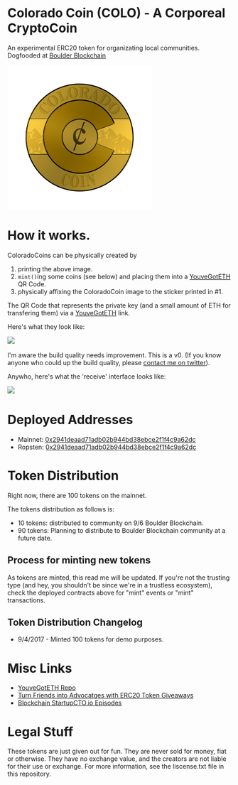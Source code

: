 # Colorado Coin (COLO) - A Corporeal CryptoCoin

An experimental ERC20 token for organizating local communities.  Dogfooded at [Boulder Blockchain](https://www.meetup.com/Boulder-Blockchain/)

<img src='img/coin.png'>

# How it works.

ColoradoCoins can be physically created by 

1. printing the above image.
2. `mint()`ing some coins (see below) and placing them into a [YouveGotETH](https://youvegoteth.github.io) QR Code.
3. physically affixing the ColoradoCoin image to the sticker printed in #1.

The QR Code that represents the private key (and a small amount of ETH for transfering them) via a [YouveGotETH](https://youvegoteth.github.io) link.

Here's what they look like:

<img src='img/coloradocoin_build1.gif'/>

I'm aware the build quality needs improvement.  This is a v0.  (If you know anyone who could up the build quality, please [contact me on twitter](http://twitter.com/owocki)).

Anywho, here's what the 'receive' interface looks like:

<img src='img/receive.gif'/>


# Deployed Addresses

* Mainnet: [0x2941deaad71adb02b944bd38ebce2f1f4c9a62dc](https://etherscan.io/address/0x2941deaad71adb02b944bd38ebce2f1f4c9a62dc)
* Ropsten: [0x2941deaad71adb02b944bd38ebce2f1f4c9a62dc](https://ropsten.etherscan.io/address/0x2941deaad71adb02b944bd38ebce2f1f4c9a62dc)

# Token Distribution

Right now, there are 100 tokens on the mainnet.  

The tokens distribution as follows is:

* 10 tokens: distributed to community on 9/6 Boulder Blockchain.
* 90 tokens: Planning to distribute to Boulder Blockchain community at a future date.

## Process for minting new tokens

As tokens are minted, this read me will be updated.  If you're not the trusting type (and hey, you shouldn't be since we're in a trustless ecosystem), check the deployed contracts above for "mint" events or "mint" transactions.


## Token Distribution Changelog

* 9/4/2017 - Minted 100 tokens for demo purposes.


# Misc Links

* [YouveGotETH Repo](https://github.com/youvegoteth/youvegoteth.github.io/)
* [Turn Friends into Advocatges with ERC20 Token Giveaways](https://owocki.com/turns-friends-token-advocates-w-erc20-giveaways/)
* [Blockchain StartupCTO.io Episodes](https://owocki.com/blockchain-startupcto-io-podcast-episodes/)

# Legal Stuff

These tokens are just given out for fun.  They are never sold for money, fiat or otherwise.  They have no exchange value, and the creators are not liable for their use or exchange.  For more information, see the liscense.txt file in this repository.



<!-- Google Analytics -->
<img src='https://ga-beacon.appspot.com/UA-1014419-15/owocki/coloradocoin' style='width:1px; height:1px;' >

